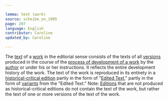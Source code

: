```yaml
---

lemma: text (work)
source: scheibe_on_1995
page: 207
language: English
contributor: Caroline
updated_by: Caroline

---
```


The [text](text.html) of a [work](work.html) in the editorial sense consists of the texts of all [versions](version.html) produced in the course of the [process of development of a work](writingProcess.html) by the [author](author.html) or under his or her instructions. It reflects the entire development history of the work. The text of the work is reproduced in its entirety in a [historical-critical edition](editionHistoricalCritical.html) partly in the form of "[Edited Text](textEdited.html)," partly in the form of [variants](variant.html) from the "Edited Text." Note: [Editions](editionScholarly.html) that are not produced as historical-critical editions do not contain the text of the work, but rather the text of one or more versions of the text of the work.
